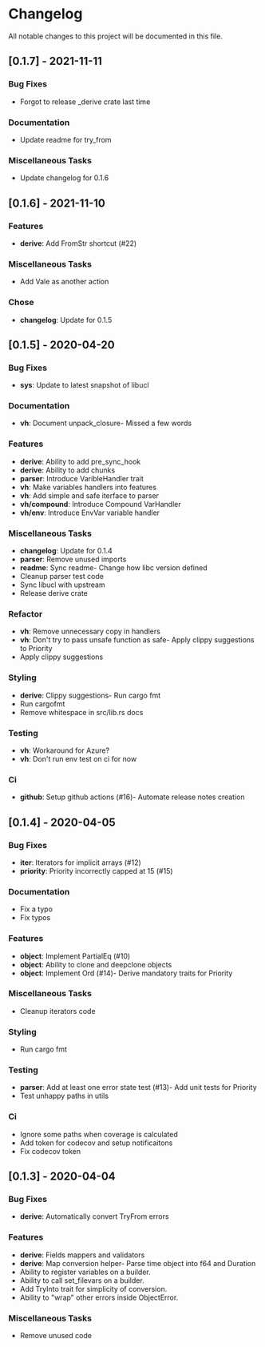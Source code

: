 # Changelog
All notable changes to this project will be documented in this file.

## [0.1.7] - 2021-11-11

### Bug Fixes
- Forgot to release _derive crate last time


### Documentation
- Update readme for try_from


### Miscellaneous Tasks
- Update changelog for 0.1.6


## [0.1.6] - 2021-11-10

### Features

- **derive**: Add FromStr shortcut (#22)

### Miscellaneous Tasks
- Add Vale as another action


### Chose

- **changelog**: Update for 0.1.5

## [0.1.5] - 2020-04-20

### Bug Fixes

- **sys**: Update to latest snapshot of libucl

### Documentation

- **vh**: Document unpack_closure- Missed a few words


### Features

- **derive**: Ability to add pre_sync_hook
- **derive**: Ability to add chunks
- **parser**: Introduce VaribleHandler trait
- **vh**: Make variables handlers into features
- **vh**: Add simple and safe iterface to parser
- **vh/compound**: Introduce Compound VarHandler
- **vh/env**: Introduce EnvVar variable handler

### Miscellaneous Tasks

- **changelog**: Update for 0.1.4
- **parser**: Remove unused imports
- **readme**: Sync readme- Change how libc version defined
- Cleanup parser test code
- Sync libucl with upstream
- Release derive crate


### Refactor

- **vh**: Remove unnecessary copy in handlers
- **vh**: Don't try to pass unsafe function as safe- Apply clippy suggestions to Priority
- Apply clippy suggestions


### Styling

- **derive**: Clippy suggestions- Run cargo fmt
- Run cargofmt
- Remove whitespace in src/lib.rs docs


### Testing

- **vh**: Workaround for Azure?
- **vh**: Don't run env test on ci for now

### Ci

- **github**: Setup github actions (#16)- Automate release notes creation


## [0.1.4] - 2020-04-05

### Bug Fixes

- **iter**: Iterators for implicit arrays (#12)
- **priority**: Priority incorrectly capped at 15 (#15)

### Documentation
- Fix a typo
- Fix typos


### Features

- **object**: Implement PartialEq (#10)
- **object**: Ability to clone and deepclone objects
- **object**: Implement Ord (#14)- Derive mandatory traits for Priority


### Miscellaneous Tasks
- Cleanup iterators code


### Styling
- Run cargo fmt


### Testing

- **parser**: Add at least one error state test (#13)- Add unit tests for Priority
- Test unhappy paths in utils


### Ci
- Ignore some paths when coverage is calculated
- Add token for codecov and setup notificaitons
- Fix codecov token


## [0.1.3] - 2020-04-04

### Bug Fixes

- **derive**: Automatically convert TryFrom errors

### Features

- **derive**: Fields mappers and validators
- **derive**: Map conversion helper- Parse time object into f64 and Duration
- Ability to register variables on a builder.
- Ability to call set_filevars on a builder.
- Add TryInto trait for simplicity of conversion.
- Ability to "wrap" other errors inside ObjectError.


### Miscellaneous Tasks
- Remove unused code


<!-- generated by git-cliff -->
